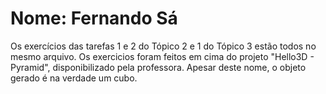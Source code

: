 # Nome: Fernando Sá
Os exercícios das tarefas 1 e 2 do Tópico 2 e 1 do Tópico 3 estão todos no mesmo arquivo.
Os exercicios foram feitos em cima do projeto "Hello3D - Pyramid", disponibilizado pela professora. Apesar deste nome, o objeto gerado é na verdade um cubo.
